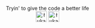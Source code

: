 <p align="center">
Tryin' to give the code a better life<br>
<a href="https://linkedin.com/in/łukasz-owczarczuk" target="blank"><img align="center" src="https://cdn.jsdelivr.net/npm/simple-icons@3.0.1/icons/linkedin.svg" alt="łukasz-owczarczuk" height="30" width="30" /></a>
<a href="https://stackoverflow.com/users/5700535/owczar?tab=profile" target="blank"><img align="center" src="https://cdn.jsdelivr.net/npm/simple-icons@3.0.1/icons/stackoverflow.svg" alt="łukasz-owczarczuk" height="30" width="30" /></a>
</p>
